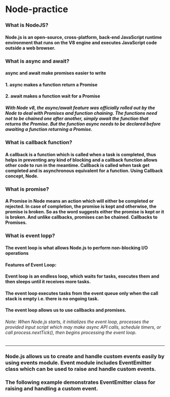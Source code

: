 # Node-practice

### What is NodeJS?
#### Node.js is an open-source, cross-platform, back-end JavaScript runtime environment that runs on the V8 engine and executes JavaScript code outside a web browser.


### What is async and await?
#### async and await make promises easier to write
#### 1. async makes a function return a Promise
#### 2. await makes a function wait for a Promise
##### With Node v8, the async/await feature was officially rolled out by the Node to deal with Promises and function chaining. The functions need not to be chained one after another, simply await the function that returns the Promise. But the function async needs to be declared before awaiting a function returning a Promise.


### What is callback function?
#### A callback is a function which is called when a task is completed, thus helps in preventing any kind of blocking and a callback function allows other code to run in the meantime. Callback is called when task get completed and is asynchronous equivalent for a function. Using Callback concept, Node.


### What is promise?
#### A Promise in Node means an action which will either be completed or rejected. In case of completion, the promise is kept and otherwise, the promise is broken. So as the word suggests either the promise is kept or it is broken. And unlike callbacks, promises can be chained. Callbacks to Promises.


### What is event lopp?
#### The event loop is what allows Node.js to perform non-blocking I/O operations
#### Features of Event Loop:
#### Event loop is an endless loop, which waits for tasks, executes them and then sleeps until it receives more tasks.
#### The event loop executes tasks from the event queue only when the call stack is empty i.e. there is no ongoing task.
#### The event loop allows us to use callbacks and promises.





###### Note: When Node.js starts, it initializes the event loop, processes the provided input script which may make async API calls, schedule timers, or call process.nextTick(), then begins processing the event loop.

-----------------------------------------------------------------------------------------------------------------------------------------------------------------------------------
### Node.js allows us to create and handle custom events easily by using events module. Event module includes EventEmitter class which can be used to raise and handle custom events.

### The following example demonstrates EventEmitter class for raising and handling a custom event.
